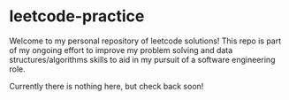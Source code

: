 # leetcode-practice

Welcome to my personal repository of leetcode solutions! This repo is part of my ongoing effort to improve my problem solving and data structures/algorithms skills to aid in my pursuit of a software engineering role.

Currently there is nothing here, but check back soon!
